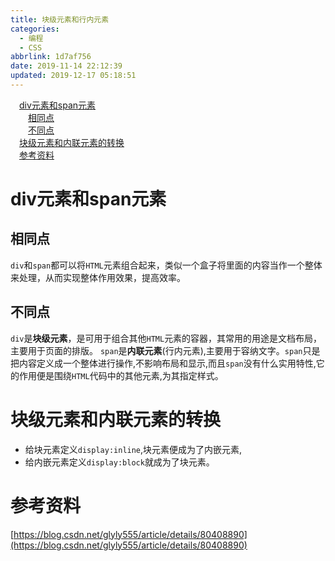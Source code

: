 ```yaml
---
title: 块级元素和行内元素
categories:
  - 编程
  - CSS
abbrlink: 1d7af756
date: 2019-11-14 22:12:39
updated: 2019-12-17 05:18:51
---
```

<div id='my_toc'><a href="/blog/1d7af756/#div元素和span元素" class="header_1">div元素和span元素</a>&nbsp;<br><a href="/blog/1d7af756/#相同点" class="header_2">相同点</a>&nbsp;<br><a href="/blog/1d7af756/#不同点" class="header_2">不同点</a>&nbsp;<br><a href="/blog/1d7af756/#块级元素和内联元素的转换" class="header_1">块级元素和内联元素的转换</a>&nbsp;<br><a href="/blog/1d7af756/#参考资料" class="header_1">参考资料</a>&nbsp;<br></div>
<style>.header_1{margin-left: 1em;}.header_2{margin-left: 2em;}.header_3{margin-left: 3em;}.header_4{margin-left: 4em;}.header_5{margin-left: 5em;}.header_6{margin-left: 6em;}</style>
<!--more-->
<script>if (navigator.platform.search('arm')==-1){document.getElementById('my_toc').style.display = 'none';}var e,p = document.getElementsByTagName('p');while (p.length>0) {e = p[0];e.parentElement.removeChild(e);}</script>

<!--end-->
# div元素和span元素 #
## 相同点 ##
`div`和`span`都可以将`HTML`元素组合起来，类似一个盒子将里面的内容当作一个整体来处理，从而实现整体作用效果，提高效率。
## 不同点 ##
`div`是**块级元素**，是可用于组合其他`HTML`元素的容器，其常用的用途是文档布局，主要用于页面的排版。
`span`是**内联元素**(行内元素),主要用于容纳文字。`span`只是把内容定义成一个整体进行操作,不影响布局和显示,而且`span`没有什么实用特性,它的作用便是围绕`HTML`代码中的其他元素,为其指定样式。
# 块级元素和内联元素的转换 #
- 给块元素定义`display:inline`,块元素便成为了内嵌元素,
- 给内嵌元素定义`display:block`就成为了块元素。

# 参考资料 #
[https://blog.csdn.net/glyly555/article/details/80408890](https://blog.csdn.net/glyly555/article/details/80408890)
